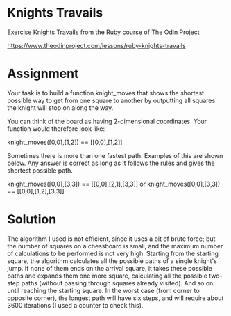 # Knights Travails
Exercise Knights Travails from the Ruby course of The Odin Project

https://www.theodinproject.com/lessons/ruby-knights-travails

# Assignment
Your task is to build a function knight_moves that shows the shortest possible way to get from one square to another by outputting all squares the knight will stop on along the way.

You can think of the board as having 2-dimensional coordinates. Your function would therefore look like:

knight_moves([0,0],[1,2]) == [[0,0],[1,2]]

Sometimes there is more than one fastest path. Examples of this are shown below. Any answer is correct as long as it follows the rules and gives the shortest possible path.

knight_moves([0,0],[3,3]) == [[0,0],[2,1],[3,3]] or knight_moves([0,0],[3,3]) == [[0,0],[1,2],[3,3]]

# Solution

The algorithm I used is not efficient, since it uses a bit of brute force; but the number of squares on a chessboard is small, and the maximum number of calculations to be performed is not very high.
Starting from the starting square, the algorithm calculates all the possible paths of a single knight's jump. If none of them ends on the arrival square, it takes these possible paths and expands them one more square, calculating all the possible two-step paths (without passing through squares already visited). And so on until reaching the starting square. In the worst case (from corner to opposite corner), the longest path will have six steps, and will require about 3600 iterations (I used a counter to check this).
